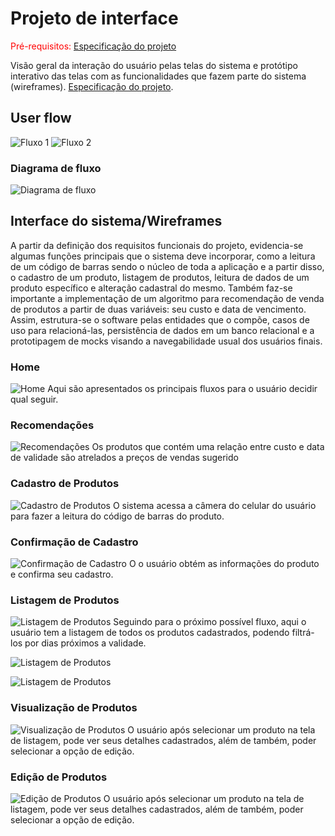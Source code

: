 # Projeto de interface

<span style="color:red">Pré-requisitos: <a href="02-Especificacao.md"> Especificação do projeto</a></span>

Visão geral da interação do usuário pelas telas do sistema e protótipo interativo das telas com as funcionalidades que fazem parte do sistema (wireframes).
<a href="02-Especificacao.md"> Especificação do projeto</a></span>.

## User flow

![Fluxo 1](images/userflow-1.png)
![Fluxo 2](images/userflow-2.png)

### Diagrama de fluxo

![Diagrama de fluxo](images/diagrama-fluxo.png)

## Interface do sistema/Wireframes

A partir da definição dos requisitos funcionais do projeto, evidencia-se algumas funções principais que o sistema deve incorporar, como a leitura de um código de barras sendo o núcleo de toda a aplicação e a partir disso, o cadastro de um produto, listagem de produtos, leitura de dados de um produto específico e alteração cadastral do mesmo. Também faz-se importante a implementação de um algoritmo para recomendação de venda de produtos a partir de duas variáveis: seu custo e data de vencimento. Assim, estrutura-se o software pelas entidades que o compõe, casos de uso para relacioná-las, persistência de dados em um banco relacional e a prototipagem de mocks visando a navegabilidade usual dos usuários finais.

### Home

![Home](images/prototipo-home.png)
Aqui são apresentados os principais fluxos para o usuário decidir qual seguir.

### Recomendações

![Recomendações](images/prototipo-sugestions.png)
Os produtos que contém uma relação entre custo e data de validade são atrelados a preços de vendas sugerido

### Cadastro de Produtos

![Cadastro de Produtos](images/prototipo-register-bar-code.png)
O sistema acessa a câmera do celular do usuário para fazer a leitura do código de barras do produto.

### Confirmação de Cadastro

![Confirmação de Cadastro](images/prototipo-register-confirmation.png)
O o usuário obtém as informações do produto e confirma seu cadastro.

### Listagem de Produtos

![Listagem de Produtos](images/prototipo-list.png)
Seguindo para o próximo possível fluxo, aqui o usuário tem a listagem de todos os produtos cadastrados, podendo filtrá-los por dias próximos a validade.

![Listagem de Produtos](images/prototipo-filter-options.png)

![Listagem de Produtos](images/prototipo-filter-applied.png)

### Visualização de Produtos

![Visualização de Produtos](images/prototipo-product-view-details.png)
O usuário após selecionar um produto na tela de listagem, pode ver seus detalhes cadastrados, além de também, poder selecionar a opção de edição.

### Edição de Produtos

![Edição de Produtos](images/edit-product-details.png)
O usuário após selecionar um produto na tela de listagem, pode ver seus detalhes cadastrados, além de também, poder selecionar a opção de edição.
